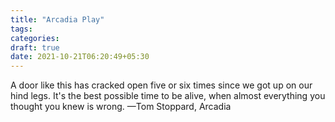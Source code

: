 ```yaml
---
title: "Arcadia Play"
tags:
categories: 
draft: true
date: 2021-10-21T06:20:49+05:30
---
```


A door like this has cracked open five or six times
since we got up on our hind legs. It's the best possible
time to be alive, when almost everything you
thought you knew is wrong.
—Tom Stoppard, Arcadia


